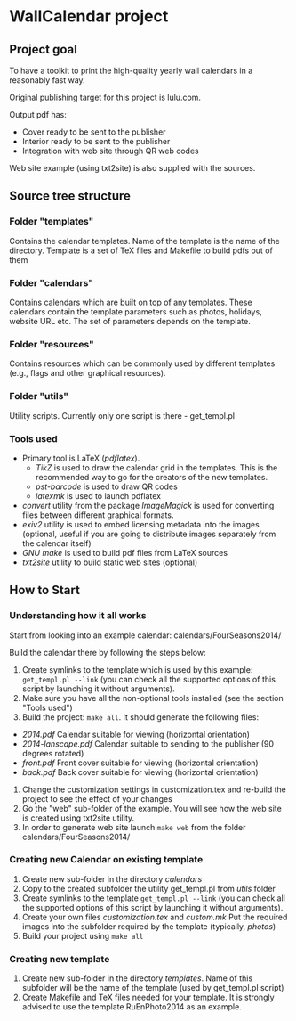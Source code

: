 # WallCalendar project

## Project goal

To have a toolkit to print the high-quality yearly wall calendars in a reasonably fast way.

Original publishing target for this project is lulu.com.

Output pdf has:

- Cover ready to be sent to the publisher
- Interior ready to be sent to the publisher
- Integration with web site through QR web codes

Web site example (using txt2site) is also supplied with the sources.

## Source tree structure

### Folder "templates"

Contains the calendar templates. Name of the template is the name of the directory.  Template is a set of TeX files and Makefile to build pdfs out of them

### Folder "calendars"

Contains calendars which are built on top of any templates. These calendars contain the template parameters such as photos, holidays, website URL etc. The set of parameters depends on the
template.

### Folder "resources"

Contains resources which can be commonly used by different templates (e.g., flags and other graphical resources).

### Folder "utils"

Utility scripts. Currently only one script is there - get\_templ.pl

### Tools used

- Primary tool is LaTeX (_pdflatex_).
  - _TikZ_ is used to draw the calendar grid in the templates. This is the recommended way to go for the creators of the new templates.
  - _pst-barcode_ is used to draw QR codes
  - _latexmk_ is used to launch pdflatex
- _convert_ utility from the package _ImageMagick_ is used for converting files between different graphical formats.
- _exiv2_ utility is used to embed licensing metadata into the images (optional, useful if you are going to distribute images separately from the calendar itself)
- _GNU make_ is used to build pdf files from LaTeX sources
- _txt2site_ utility to build static web sites (optional)


## How to Start

### Understanding how it all works

Start from looking into an example calendar: calendars/FourSeasons2014/

Build the calendar there by following the steps below:

1. Create symlinks to the template which is used by this example: `get_templ.pl --link` (you can check all the supported options of this script by launching it without arguments).
1. Make sure you have all the non-optional tools installed (see the section "Tools used")
1. Build the project: `make all`. It should generate the following files:
  - _2014.pdf_ Calendar suitable for viewing (horizontal orientation)
  - _2014-lanscape.pdf_ Calendar suitable to sending to the publisher (90 degrees rotated)
  - _front.pdf_ Front cover suitable for viewing (horizontal orientation)
  - _back.pdf_  Back cover suitable for viewing (horizontal orientation)
1. Change the customization settings in customization.tex and re-build the project to see the effect of your changes
1. Go the "web" sub-folder of the example. You will see how the web site is created using txt2site utility.
1. In order to generate web site launch `make web` from the folder calendars/FourSeasons2014/

### Creating new Calendar on existing template

1. Create new sub-folder in the directory _calendars_
1. Copy to the created subfolder the utility get\_templ.pl from _utils_ folder
1. Create symlinks to the template `get_templ.pl --link` (you can check all the supported options of this script by launching it without arguments).
1. Create your own files _customization.tex_ and _custom.mk_ Put the required images into the subfolder required by the template (typically, _photos_)
1. Build your project using `make all`

### Creating new template

1. Create new sub-folder in the directory _templates_. Name of this subfolder will be the name of the template (used by get\_templ.pl script)
2. Create Makefile and TeX files needed for your template. It is strongly advised to use the template RuEnPhoto2014 as an example.
